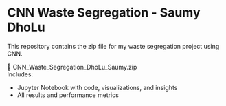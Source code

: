 # CNN Waste Segregation - Saumy DhoLu

This repository contains the zip file for my waste segregation project using CNN.

📁 CNN_Waste_Segregation_DhoLu_Saumy.zip  
Includes:
- Jupyter Notebook with code, visualizations, and insights
- All results and performance metrics
